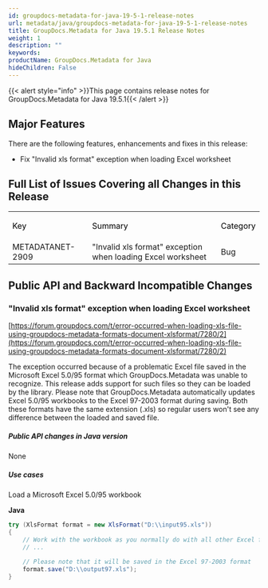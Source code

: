 ```yaml
---
id: groupdocs-metadata-for-java-19-5-1-release-notes
url: metadata/java/groupdocs-metadata-for-java-19-5-1-release-notes
title: GroupDocs.Metadata for Java 19.5.1 Release Notes
weight: 1
description: ""
keywords: 
productName: GroupDocs.Metadata for Java
hideChildren: False
---
```

{{< alert style="info" >}}This page contains release notes for GroupDocs.Metadata for Java 19.5.1{{< /alert >}}

## Major Features

There are the following features, enhancements and fixes in this release:

*   Fix "Invalid xls format" exception when loading Excel worksheet

## Full List of Issues Covering all Changes in this Release

<table class="confluenceTable"><tbody><tr><td class="confluenceTd"><p><span style="color: rgb(0, 0, 0);">Key</span></p></td><td class="confluenceTd"><p><span style="color: rgb(0, 0, 0);">Summary</span></p></td><td class="confluenceTd"><p><span style="color: rgb(0, 0, 0);">Category</span></p></td></tr><tr><td colspan="1" class="confluenceTd">METADATANET-2909</td><td colspan="1" class="confluenceTd">"Invalid xls format" exception when loading Excel worksheet</td><td colspan="1" class="confluenceTd">Bug</td></tr></tbody></table>

## Public API and Backward Incompatible Changes

### "Invalid xls format" exception when loading Excel worksheet

[https://forum.groupdocs.com/t/error-occurred-when-loading-xls-file-using-groupdocs-metadata-formats-document-xlsformat/7280/2](https://forum.groupdocs.com/t/error-occurred-when-loading-xls-file-using-groupdocs-metadata-formats-document-xlsformat/7280/2)

The exception occurred because of a problematic Excel file saved in the Microsoft Excel 5.0/95 format which GroupDocs.Metadata was unable to recognize. This release adds support for such files so they can be loaded by the library. Please note that GroupDocs.Metadata automatically updates Excel 5.0/95 workbooks to the Excel 97-2003 format during saving. Both these formats have the same extension (.xls) so regular users won't see any difference between the loaded and saved file.  

##### Public API changes in Java version

None

##### Use cases

Load a Microsoft Excel 5.0/95 workbook

**Java**

```csharp
try (XlsFormat format = new XlsFormat("D:\\input95.xls"))
{
	// Work with the workbook as you normally do with all other Excel files
	// ...
 
	// Please note that it will be saved in the Excel 97-2003 format
	format.save("D:\\output97.xls");
} 
```
